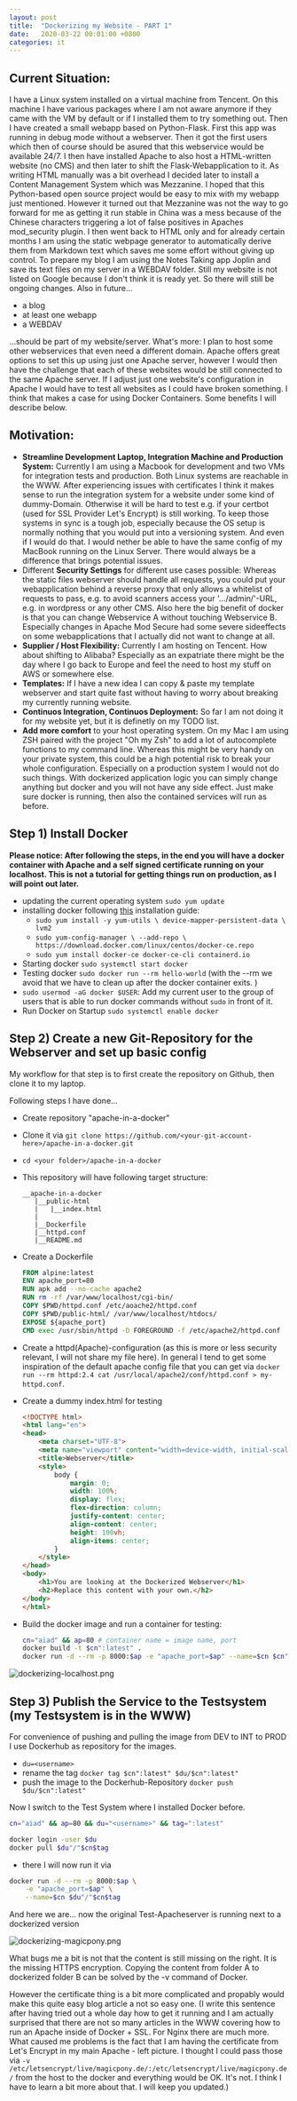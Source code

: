 ```yaml
---
layout: post
title:  "Dockerizing my Website - PART 1"
date:   2020-03-22 00:01:00 +0800
categories: it
---
```


## Current Situation:
I have a Linux system installed on a virtual machine from Tencent. On this machine I have various packages where I am not aware anymore if they came with the VM by default or if I installed them to try something out. Then I have created a small webapp based on Python-Flask. First this app was running in debug mode without a webserver. Then it got the first users which then of course should be asured that this webservice would be available 24/7. I then have installed Apache to also host a HTML-written website (no CMS) and then later to shift the Flask-Webapplication to it. As writing HTML manually was a bit overhead I decided later to install a Content Management System which was Mezzanine. I hoped that this Python-based open source project would be easy to mix with my webapp just mentioned. However it turned out that Mezzanine was not the way to go forward for me as getting it run stable in China was a mess because of the Chinese characters triggering a lot of false positives in Apaches mod_security plugin. I then went back to HTML only and for already certain months I am using the static webpage generator to automatically derive them from Markdown text which saves me some effort without giving up control. To prepare my blog I am using the Notes Taking app Joplin and save its text files on my server in a WEBDAV folder. Still my website is not listed on Google because I don't think it is ready yet. So there will still be ongoing changes. Also in future...

* a blog
* at least one webapp
* a WEBDAV

...should be part of my website/server. What's more: I plan to host some other webservices that even need a different domain. Apache offers great options to set this up using just one Apache server, however I would then have the challenge that each of these websites would be still connected to the same Apache server. If I adjust just one website's configuration in Apache I would have to test all websites as I could have broken something. I think that makes a case for using Docker Containers. Some benefits I will describe below.

## Motivation:
* **Streamline Development Laptop, Integration Machine and Production System:** Currently I am using a Macbook for development and two VMs for integration tests and production. Both Linux systems are reachable in the WWW. After experiencing issues with certificates I think it makes sense to run the integration system for a website under some kind of dummy-Domain. Otherwise it will be hard to test e.g. if your certbot (used for SSL Provider Let's Encrypt) is still working. To keep those systems in sync is a tough job, especially because the OS setup is normally nothing that you would put into a versioning system. And even if I would do that. I would nether be able to have the same config of my MacBook running on the Linux Server. There would always be a difference that brings potential issues. 
* Different **Security Settings** for different use cases possible: Whereas the static files webserver should handle all requests, you could put your webapplication behind a reverse proxy that only allows a whitelist of requests to pass, e.g. to avoid scanners access your '.../admin/'-URL, e.g. in wordpress or any other CMS. Also here the big benefit of docker is that you can change Webservice A without touching Webservice B. Especially changes in Apache Mod Secure had some severe sideeffects on some webapplications that I actually did not want to change at all. 
* **Supplier / Host Flexibility:** Currently I am hosting on Tencent. How about shifting to Alibaba? Especially as an expatriate there might be the day where I go back to Europe and feel the need to host my stuff on AWS or somewhere else.
* **Templates:** If I have a new idea I can copy & paste my template webserver and start quite fast without having to worry about breaking my currently running website. 
* **Continuos Integration, Continuos Deployment:** So far I am not doing it for my website yet, but it is definetly on my TODO list. 
* **Add more comfort** to your host operating system. On my Mac I am using ZSH paired with the project "Oh my Zsh" to add a lot of autocomplete functions to my command line. Whereas this might be very handy on your private system, this could be a high potential risk to break your whole configuration. Especially on a production system I would not do such things. With dockerized application logic you can simply change anything but docker and you will not have any side effect. Just make sure docker is running, then also the contained services will run as before. 

## Step 1) Install Docker
**Please notice: After following the steps, in the end you will have a docker container with Apache and a self signed certificate running on your localhost. This is not a tutorial for getting things run on production, as I will point out later.**

* updating the current operating system `sudo yum update`
* installing docker following [this](https://docs.docker.com/install/linux/docker-ce/centos/) installation guide:
    * `sudo yum install -y yum-utils \
  device-mapper-persistent-data \
  lvm2`
    * `sudo yum-config-manager \
    --add-repo \
    https://download.docker.com/linux/centos/docker-ce.repo`
    * `sudo yum install docker-ce docker-ce-cli containerd.io`
* Starting docker `sudo systemctl start docker`
* Testing docker `sudo docker run --rm hello-world` (with the --rm we avoid that we have to clean up after the docker container exits. )
* `sudo usermod -aG docker $USER`: Add my current user to the group of users that is able to run docker commands without `sudo` in front of it. 
* Run Docker on Startup `sudo systemctl enable docker`

## Step 2) Create a new Git-Repository for the Webserver and set up basic config
My workflow for that step is to first create the repository on Github, then clone it to my laptop. 

Following steps I have done...

* Create repository "apache-in-a-docker"
* Clone it via `git clone https://github.com/<your-git-account-here>/apache-in-a-docker.git`
* `cd <your folder>/apache-in-a-docker`
* This repository will have following target structure:
	```plaintext
	__apache-in-a-docker 
	   |__public-html
	   |   |__index.html
	   |
	   |__Dockerfile
	   |__httpd.conf
	   |__README.md
	```

* Create a Dockerfile
	```dockerfile
	FROM alpine:latest
	ENV apache_port=80
	RUN apk add --no-cache apache2
	RUN rm -rf /var/www/localhost/cgi-bin/
	COPY $PWD/httpd.conf /etc/aoache2/httpd.conf
	COPY $PWD/public-html/ /var/www/localhost/htdocs/
	EXPOSE ${apache_port}
	CMD exec /usr/sbin/httpd -D FOREGROUND -f /etc/apache2/httpd.conf
	```

* Create a httpd(Apache)-configuration (as this is more or less security relevant, I will not share my file here). In general I tend to get some inspiration of the default apache config file that you can get via 
`docker run --rm httpd:2.4 cat /usr/local/apache2/conf/httpd.conf > my-httpd.conf`.


* Create a dummy index.html for testing
	```html
	<!DOCTYPE html>
	<html lang="en">
	<head>
	    <meta charset="UTF-8">
	    <meta name="viewport" content="width=device-width, initial-scale=1.0">
	    <title>Webserver</title>
	    <style>
	        body {
	            margin: 0;
	            width: 100%;
	            display: flex;
	            flex-direction: column;
	            justify-content: center;
	            align-content: center;
	            height: 100vh;
	            align-items: center;
	        }
	    </style>
	</head>
	<body>
	    <h1>You are looking at the Dockerized Webserver</h1>
	    <h2>Replace this content with your own.</h2>
	</body>
	</html>
	```

* Build the docker image and run a container for testing:
	```bash
	cn="aiad" && ap=80 # container name = image name, port
	docker build -t $cn":latest" .
	docker run -d --rm -p 8000:$ap -e "apache_port=$ap" --name=$cn $cn":latest"
	```

![dockerizing-localhost.png](pictures/dockerizing-localhost.png)

## Step 3) Publish the Service to the Testsystem (my Testsystem is in the WWW)

For convenience of pushing and pulling the image from DEV to INT to PROD I use Dockerhub as repository for the images.

* `du=<username>`
* rename the tag `docker tag $cn":latest" $du/$cn":latest"`
* push the image to the Dockerhub-Repository `docker push $du/$cn":latest"`

Now I switch to the Test System where I installed Docker before. 

```bash
cn="aiad" && ap=80 && du="<username>" && tag=":latest"
```

```bash
docker login -user $du
docker pull $du"/"$cn$tag
```

* there I will now run it via 

```bash
docker run -d --rm -p 8000:$ap \
	-e "apache_port=$ap" \
	--name=$cn $du"/"$cn$tag
```

And here we are... now the original Test-Apacheserver is running next to a dockerized version

![dockerizing-magicpony.png](pictures/dockerizing-magicpony.png)

What bugs me a bit is not that the content is still missing on the right. It is the missing HTTPS encryption. Copying the content from folder A to dockerized folder B can be solved by the -v command of Docker. 

However the certificate thing is a bit more complicated and propably would make this quite easy blog article a not so easy one. (I write this sentence after having tried out a whole day how to get it running and I am actually surprised that there are not so many articles in the WWW covering how to run an Apache inside of Docker + SSL. For Nginx there are much more. What caused me problems is the fact that I am having the certificate from Let's Encrypt in my main Apache - left picture. I thought I could pass those via `-v /etc/letsencrypt/live/magicpony.de/:/etc/letsencrypt/live/magicpony.de/` from the host to the docker and everything would be OK. It's not. I think I have to learn a bit more about that. I will keep you updated.)